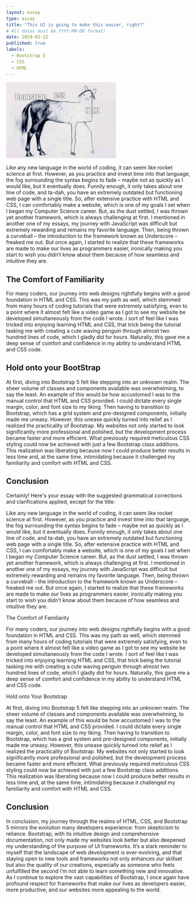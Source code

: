 ```yaml
---
layout: essay
type: essay
title: "This UI is going to make this easier, right?"
# All dates must be YYYY-MM-DD format!
date: 2024-02-22
published: true
labels:
  - Bootstrap 5
  - CSS
  - HTML
---
```


<img width="300px" 
     class="rounded float-start pe-4" 
     src="../img/1684519137492.jpg" >


Like any new language in the world of coding, it can seem like rocket science at first. However, as you practice and invest time into that language, the fog surrounding the syntax begins to fade – maybe not as quickly as I would like, but it eventually does. Funnily enough, it only takes about one line of code, and ta-dah, you have an extremely outdated but functioning web page with a single title. So, after extensive practice with HTML and CSS, I can comfortably make a website, which is one of my goals I set when I began my Computer Science career. But, as the dust settled, I was thrown yet another framework, which is always challenging at first. I mentioned in another one of my essays, my journey with JavaScript was difficult but extremely rewarding and remains my favorite language. Then, being thrown a curveball – the introduction to the framework known as Underscore – freaked me out. But once again, I started to realize that these frameworks are made to make our lives as programmers easier, ironically making you start to wish you didn’t know about them because of how seamless and intuitive they are.


## The Comfort of Familiarity

For many coders, our journey into web designs rightfully begins with a good foundation in HTML and CSS. This was my path as well, which stemmed from many hours of coding tutorials that were extremely satisfying, even to a point where it almost felt like a video game as I got to see my website be developed simultaneously from the code I wrote. I sort of feel like I was tricked into enjoying learning HTML and CSS, that trick being the tutorial tasking me with creating a cute waving penguin through almost two hundred lines of code, which I gladly did for hours. Naturally, this gave me a deep sense of comfort and confidence in my ability to understand HTML and CSS code.

## Hold onto your BootStrap

At first, diving into Bootstrap 5 felt like stepping into an unknown realm. The sheer volume of classes and components available was overwhelming, to say the least. An example of this would be how accustomed I was to the manual control that HTML and CSS provided. I could dictate every single margin, color, and font size to my liking. Then having to transition to Bootstrap, which has a grid system and pre-designed components, initially made me uneasy. However, this unease quickly turned into relief as I realized the practicality of Bootstrap. My websites not only started to look significantly more professional and polished, but the development process became faster and more efficient. What previously required meticulous CSS styling could now be achieved with just a few Bootstrap class additions. This realization was liberating because now I could produce better results in less time and, at the same time, intimidating because it challenged my familiarity and comfort with HTML and CSS.

## Conclusion


Certainly! Here's your essay with the suggested grammatical corrections and clarifications applied, except for the title:

Like any new language in the world of coding, it can seem like rocket science at first. However, as you practice and invest time into that language, the fog surrounding the syntax begins to fade – maybe not as quickly as I would like, but it eventually does. Funnily enough, it only takes about one line of code, and ta-dah, you have an extremely outdated but functioning web page with a single title. So, after extensive practice with HTML and CSS, I can comfortably make a website, which is one of my goals I set when I began my Computer Science career. But, as the dust settled, I was thrown yet another framework, which is always challenging at first. I mentioned in another one of my essays, my journey with JavaScript was difficult but extremely rewarding and remains my favorite language. Then, being thrown a curveball – the introduction to the framework known as Underscore – freaked me out. But once again, I started to realize that these frameworks are made to make our lives as programmers easier, ironically making you start to wish you didn’t know about them because of how seamless and intuitive they are.

The Comfort of Familiarity

For many coders, our journey into web designs rightfully begins with a good foundation in HTML and CSS. This was my path as well, which stemmed from many hours of coding tutorials that were extremely satisfying, even to a point where it almost felt like a video game as I got to see my website be developed simultaneously from the code I wrote. I sort of feel like I was tricked into enjoying learning HTML and CSS, that trick being the tutorial tasking me with creating a cute waving penguin through almost two hundred lines of code, which I gladly did for hours. Naturally, this gave me a deep sense of comfort and confidence in my ability to understand HTML and CSS code.

Hold onto Your Bootstrap

At first, diving into Bootstrap 5 felt like stepping into an unknown realm. The sheer volume of classes and components available was overwhelming, to say the least. An example of this would be how accustomed I was to the manual control that HTML and CSS provided. I could dictate every single margin, color, and font size to my liking. Then having to transition to Bootstrap, which has a grid system and pre-designed components, initially made me uneasy. However, this unease quickly turned into relief as I realized the practicality of Bootstrap. My websites not only started to look significantly more professional and polished, but the development process became faster and more efficient. What previously required meticulous CSS styling could now be achieved with just a few Bootstrap class additions. This realization was liberating because now I could produce better results in less time and, at the same time, intimidating because it challenged my familiarity and comfort with HTML and CSS.

## Conclusion

In conclusion, my journey through the realms of HTML, CSS, and Bootstrap 5 mirrors the evolution many developers experience: from skepticism to reliance. Bootstrap, with its intuitive design and comprehensive documentation, not only made my websites look better but also deepened my understanding of the purpose of UI frameworks. It’s a stark reminder to myself that the landscape of web development is ever-evolving, and that staying open to new tools and frameworks not only enhances our skillset but also the quality of our creations, especially as someone who feels unfulfilled the second I’m not able to learn something new and innovative. As I continue to explore the vast capabilities of Bootstrap, I once again have profound respect for frameworks that make our lives as developers easier, more productive, and our websites more appealing to the world.
